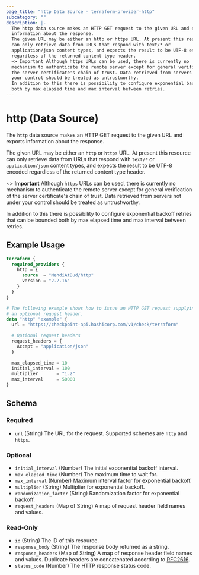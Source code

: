 ```yaml
---
page_title: "http Data Source - terraform-provider-http"
subcategory: ""
description: |-
  The http data source makes an HTTP GET request to the given URL and exports
  information about the response.
  The given URL may be either an http or https URL. At present this resource
  can only retrieve data from URLs that respond with text/* or
  application/json content types, and expects the result to be UTF-8 encoded
  regardless of the returned content type header.
  ~> Important Although https URLs can be used, there is currently no
  mechanism to authenticate the remote server except for general verification of
  the server certificate's chain of trust. Data retrieved from servers not under
  your control should be treated as untrustworthy.
  In addition to this there is possibility to configure exponential backoff retries that can be bounded
  both by max elapsed time and max interval between retries.
---
```


# http (Data Source)

The `http` data source makes an HTTP GET request to the given URL and exports
information about the response.

The given URL may be either an `http` or `https` URL. At present this resource
can only retrieve data from URLs that respond with `text/*` or
`application/json` content types, and expects the result to be UTF-8 encoded
regardless of the returned content type header.

~> **Important** Although `https` URLs can be used, there is currently no
mechanism to authenticate the remote server except for general verification of
the server certificate's chain of trust. Data retrieved from servers not under
your control should be treated as untrustworthy.

In addition to this there is possibility to configure exponential backoff retries that can be bounded
both by max elapsed time and max interval between retries.

## Example Usage

```terraform
terraform {
  required_providers {
    http = {
      source  = "MehdiAtBud/http"
      version = "2.2.16"
    }
  }
}

# The following example shows how to issue an HTTP GET request supplying
# an optional request header.
data "http" "example" {
  url = "https://checkpoint-api.hashicorp.com/v1/check/terraform"

  # Optional request headers
  request_headers = {
    Accept = "application/json"
  }

  max_elapsed_time = 10
  initial_interval = 100
  multiplier       = "1.2"
  max_interval     = 50000
}
```

<!-- schema generated by tfplugindocs -->
## Schema

### Required

- `url` (String) The URL for the request. Supported schemes are `http` and `https`.

### Optional

- `initial_interval` (Number) The initial exponential backoff interval.
- `max_elapsed_time` (Number) The maximum time to wait for.
- `max_interval` (Number) Maximum interval factor for exponential backoff.
- `multiplier` (String) Multiplier for exponential backoff.
- `randomization_factor` (String) Randomization factor for exponential backoff.
- `request_headers` (Map of String) A map of request header field names and values.

### Read-Only

- `id` (String) The ID of this resource.
- `response_body` (String) The response body returned as a string.
- `response_headers` (Map of String) A map of response header field names and values. Duplicate headers are concatenated according to [RFC2616](https://www.w3.org/Protocols/rfc2616/rfc2616-sec4.html#sec4.2).
- `status_code` (Number) The HTTP response status code.
